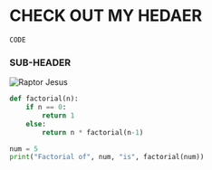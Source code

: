 # CHECK OUT MY HEDAER

`CODE`

### SUB-HEADER

![Raptor Jesus](https://www.researchgate.net/profile/Heidi-Campbell-8/publication/308923897/figure/fig16/AS:683113189478413@1539878284800/Raptor-Jesus-knowyourmemecom-memes-raptor-jesus.jpg)

```python
def factorial(n):
    if n == 0:
        return 1
    else:
        return n * factorial(n-1)

num = 5
print("Factorial of", num, "is", factorial(num))
```
